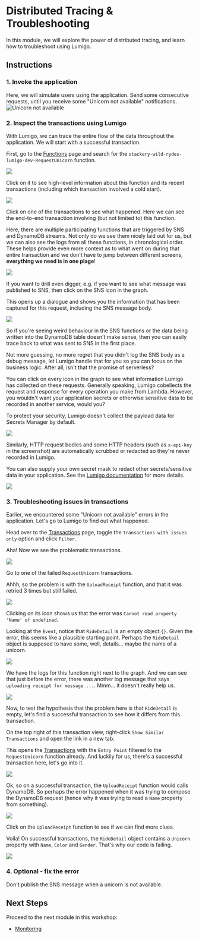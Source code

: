 # Distributed Tracing & Troubleshooting
In this module, we will explore the power of distributed tracing, and learn how to troubleshoot using Lumigo.

## Instructions
### 1. Invoke the application
Here, we will simulate users using the application. Send some consecutive requests, until you receive some "Unicorn not available" notifications. 
![Unicorn not available](./images/07-unicorn-not-available.png)


### 2. Inspect the transactions using Lumigo
With Lumigo, we can trace the entire flow of the data throughout the application. We will start with a successful transaction.

First, go to the [Functions](https://platform.lumigo.io/functions) page and search for the `stackery-wild-rydes-lumigo-dev-RequestUnicorn` function.

![](images/07-lumigo-find-requestunicorn-function.png)

Click on it to see high-level information about this function and its recent transactions (including which transaction involved a cold start).

![](images/07-lumigo-requestunicorn-function-view.png)

Click on one of the transactions to see what happened. Here we can see the end-to-end transaction involving (but not limited to) this function.

Here, there are multiple participating functions that are triggered by SNS and DynamoDB streams. Not only do we see them nicely laid out for us, but we can also see the logs from all these functions, in chronological order. These helps provide even more context as to what went on during that entire transaction and we don't have to jump between different screens, **everything we need is in one plage**!

![](images/07-lumigo-requestunicorn-transaction-view.png)

If you want to drill even digger, e.g. if you want to see what message was published to SNS, then click on the SNS icon in the graph.

This opens up a dialogue and shows you the information that has been captured for this request, including the SNS message body.

![](images/07-lumigo-requestunicorn-transaction-sns.png)

So if you're seeing weird behaviour in the SNS functions or the data being written into the DynamoDB table doesn't make sense, then you can easily trace back to what was sent to SNS in the first place.

Not more guessing, no more regret that you didn't log the SNS body as a debug message, let Lumigo handle that for you so you can focus on the business logic. After all, isn't that the promise of serverless?

You can click on every icon in the graph to see what information Lumigo has collected on these requests. Generally speaking, Lumigo cobellects the request and response for every operation you make from Lambda. However, you wouldn't want your application secrets or otherwise sensitive data to be recorded in another service, would you?

To protect your security, Lumigo doesn't collect the payload data for Secrets Manager by default.

![](images/07-lumigo-requestunicorn-transaction-secretsmanager.png)

Similarly, HTTP request bodies and some HTTP headers (such as `x-api-key` in the screenshot) are automatically scrubbed or redacted so they're never recorded in Lumigo.

You can also supply your own secret mask to redact other secrets/sensitive data in your application. See the [Lumigo documentation](https://docs.lumigo.io/docs/secret-masking) for more details.

![](images/07-lumigo-requestunicorn-transaction-redacted.png)

### 3. Troubleshooting issues in transactions
Earlier, we encountered some "Unicorn not available" errors in the application. Let's go to Lumigo to find out what happened.

Head over to the [Transactions](https://platform.lumigo.io/transactions) page, toggle the `Transactions with issues only` option and click `Filter`.

Aha! Now we see the problematic transactions.

![](images/07-lumigo-transaction-with-issues.png)

Go to one of the failed `RequestUnicorn` transactions.

Ahhh, so the problem is with the `UploadReceipt` function, and that it was retried 3 times but still failed.

![](images/07-lumigo-requestunicorn-transaction-issue.png)

Clicking on its icon shows us that the error was `Cannot read property 'Name' of undefined`.

Looking at the `Event`, notice that `RideDetail` is an empty object `{}`. Given the error, this seems like a plausible starting point. Perhaps the `RideDetail` object is supposed to have some, well, details... maybe the name of a unicorn.

![](images/07-lumigo-requestunicorn-error.png)

We have the logs for this function right next to the graph. And we can see that just before the error, there was another log message that says `uploading receipt for message ...`. Mmm... it doesn't really help us.

![](images/07-lumigo-requestunicorn-log.png)

Now, to test the hypothesis that the problem here is that `RideDetail` is empty, let's find a successful transaction to see how it differs from this transaction.

On the top right of this transaction view, right-click `Show Similar Transactions` and open the link in a new tab.

This opens the [Transactions](https://platform.lumigo.io/transactions) with the `Entry Point` filtered to the `RequestUnicorn` function already. And luckily for us, there's a successful transaction here, let's go into it.

![](images/07-lumigo-requestunicorn-similar-transactions.png)

Ok, so on a successful transaction, the `UploadReceipt` function would calls DynamoDB. So perhaps the error happened when it was trying to compose the DynamoDB request (hence why it was trying to read a `Name` property from something).

![](images/07-lumigo-requestunicorn-success-transaction.png)

Click on the `UploadReceipt` function to see if we can find more clues.

Voila! On successful transactions, the `RideDetail` object contains a `Unicorn` property with `Name`, `Color` and `Gender`. That's why our code is failing.

![](images/07-lumigo-requestunicorn-success-uploadreceipt.png)

### 4. Optional - fix the error
Don't publish the SNS message when a unicorn is not available.

## Next Steps

Proceed to the next module in this workshop:

* [Monitoring](08-monitoring.md)
